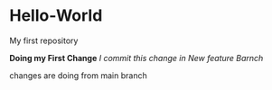 # Hello-World
My first repository

**Doing my First Change**
*I commit this change in New feature Barnch*

changes are doing from main branch
